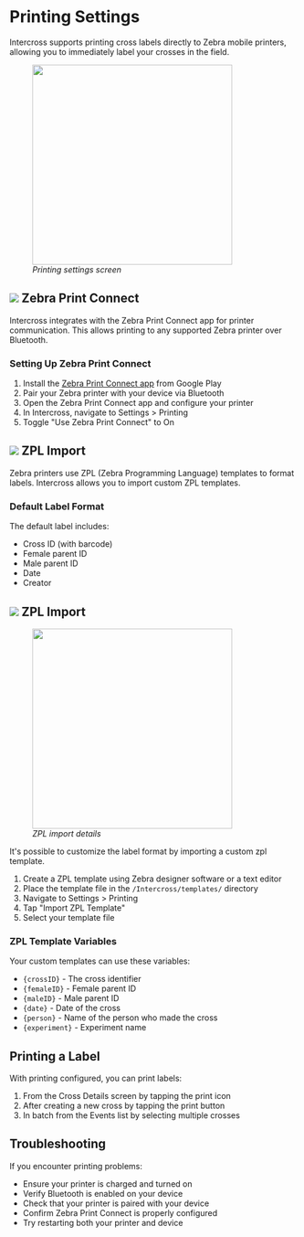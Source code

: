 <link rel="stylesheet" type="text/css" href="_styles/styles.css">

# Printing Settings

Intercross supports printing cross labels directly to Zebra mobile printers, allowing you to immediately label your crosses in the field.

<figure class="image">
    <img class="screenshot" src="_static/images/settings/printing_settings.png" width="350px">
    <figcaption class="screenshot-caption"><i>Printing settings screen</i></figcaption>
</figure>

## <img class="icon" src="_static/icons/printer.png"> Zebra Print Connect

Intercross integrates with the Zebra Print Connect app for printer communication.
This allows printing to any supported Zebra printer over Bluetooth.

### Setting Up Zebra Print Connect

1. Install the [Zebra Print Connect app](https://play.google.com/store/apps/details?id=com.zebra.printconnect) from Google Play
2. Pair your Zebra printer with your device via Bluetooth
3. Open the Zebra Print Connect app and configure your printer
4. In Intercross, navigate to Settings > Printing
5. Toggle "Use Zebra Print Connect" to On

## <img class="icon" src="_static/icons/import.png"> ZPL Import

Zebra printers use ZPL (Zebra Programming Language) templates to format labels.
Intercross allows you to import custom ZPL templates.

### Default Label Format

The default label includes:
- Cross ID (with barcode)
- Female parent ID
- Male parent ID
- Date
- Creator

## <img class="icon" src="_static/icons/import.png"> ZPL Import

<figure class="image">
    <img class="screenshot" src="_static/images/settings/printing_import_zpl.png" width="350px">
    <figcaption class="screenshot-caption"><i>ZPL import details</i></figcaption>
</figure>

It's possible to customize the label format by importing a custom zpl template.

1. Create a ZPL template using Zebra designer software or a text editor
2. Place the template file in the `/Intercross/templates/` directory
3. Navigate to Settings > Printing
4. Tap "Import ZPL Template"
5. Select your template file

### ZPL Template Variables

Your custom templates can use these variables:
- `{crossID}` - The cross identifier
- `{femaleID}` - Female parent ID
- `{maleID}` - Male parent ID
- `{date}` - Date of the cross
- `{person}` - Name of the person who made the cross
- `{experiment}` - Experiment name

## Printing a Label

With printing configured, you can print labels:
1. From the Cross Details screen by tapping the print icon
2. After creating a new cross by tapping the print button
3. In batch from the Events list by selecting multiple crosses

## Troubleshooting

If you encounter printing problems:
- Ensure your printer is charged and turned on
- Verify Bluetooth is enabled on your device
- Check that your printer is paired with your device
- Confirm Zebra Print Connect is properly configured
- Try restarting both your printer and device